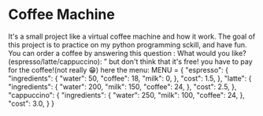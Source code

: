 # Coffee Machine
It's a small project like a virtual coffee machine and how it work.
The goal of this project is to practice on my python programming sckill, and have fun.
You can order a coffee by answering this question : ​What would you like? (espresso/latte/cappuccino):​ ”
but don't think that it's free! you have to pay for the coffee!(not really 😁)
here the menu:
MENU = {
    "espresso": {
        "ingredients": {
            "water": 50,
            "coffee": 18,
            "milk": 0,
        },
        "cost": 1.5,
    },
    "latte": {
        "ingredients": {
            "water": 200,
            "milk": 150,
            "coffee": 24,
        },
        "cost": 2.5,
    },
    "cappuccino": {
        "ingredients": {
            "water": 250,
            "milk": 100,
            "coffee": 24,
        },
        "cost": 3.0,
    }
}
